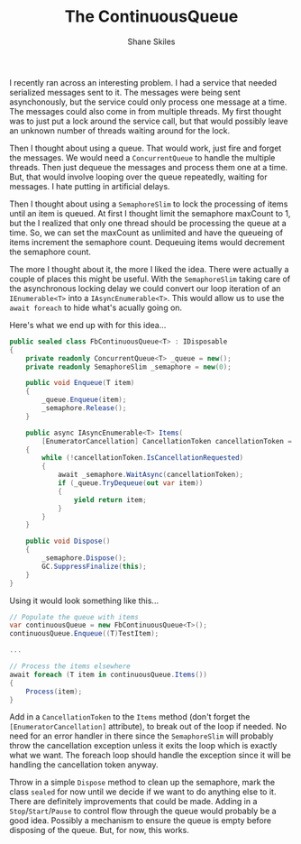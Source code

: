 ﻿---
layout: post
author: Shane Skiles
title: The ContinuousQueue
tags: [iasyncenumerable, semaphoreslim, concurrentqueue, c#]
---

I recently ran across an interesting problem. I had a service that needed serialized
messages sent to it. The messages were being sent asynchonously, but the service could
only process one message at a time. The messages could also come in from multiple threads.
My first thought was to just put a lock around the service call, but that would possibly
leave an unknown number of threads waiting around for the lock.

Then I thought about using a queue. That would work, just fire and forget the messages.
We would need a `ConcurrentQueue` to handle the multiple threads. Then just dequeue the
messages and process them one at a time. But, that would involve looping over the 
queue repeatedly, waiting for messages. I hate putting in artificial delays.

Then I thought about using a `SemaphoreSlim` to lock the processing of items until 
an item is queued. At first I thought limit the semaphore maxCount to 1, but the I 
realized that only one thread should be processing the queue at a time. 
So, we can set the maxCount as unlimited and have the queueing of items 
increment the semaphore count. Dequeuing items would decrement the semaphore count.

The more I thought about it, the more I liked the idea. There were actually a 
couple of places this might be useful. With the `SemaphoreSlim` taking care of the 
asynchronous locking delay we could convert our loop iteration of an `IEnumerable<T>`
into a `IAsyncEnumerable<T>`. This would allow us to use the `await foreach` to
hide what's acually going on.

Here's what we end up with for this idea...

```csharp
public sealed class FbContinuousQueue<T> : IDisposable
{
    private readonly ConcurrentQueue<T> _queue = new();
    private readonly SemaphoreSlim _semaphore = new(0);

    public void Enqueue(T item)
    {
        _queue.Enqueue(item);
        _semaphore.Release();
    }

    public async IAsyncEnumerable<T> Items(
        [EnumeratorCancellation] CancellationToken cancellationToken = default)
    {
        while (!cancellationToken.IsCancellationRequested)
        {
            await _semaphore.WaitAsync(cancellationToken);
            if (_queue.TryDequeue(out var item))
            {
                yield return item;
            }
        }
    }

    public void Dispose()
    {
        _semaphore.Dispose();
        GC.SuppressFinalize(this);
    }
}
```
Using it would look something like this...
```csharp
// Populate the queue with items
var continuousQueue = new FbContinuousQueue<T>();
continuousQueue.Enqueue((T)TestItem);

...

// Process the items elsewhere
await foreach (T item in continuousQueue.Items())
{
    Process(item);
}
```

Add in a `CancellationToken` to the `Items` method (don't forget the 
`[EnumeratorCancellation]` attribute), to break out of the loop if needed.
No need for an error handler in there since the `SemaphoreSlim` will probably 
throw the cancellation exception unless it exits the loop which is exactly what 
we want. The foreach loop should handle the exception since it will be handling the 
cancellation token anyway. 

Throw in a simple `Dispose` method to clean up the semaphore, mark the class `sealed` for 
now until we decide if we want to do anything else to it. There are definitely improvements 
that could be made. Adding in a `Stop`/`Start`/`Pause` to control flow through the queue
would probably be a good idea. Possibly a mechanism to ensure the queue is empty before
disposing of the queue. But, for now, this works.